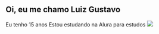 ## Oi, eu me chamo Luiz Gustavo
Eu tenho 15 anos
Estou estudando na Alura para estudos 
![](https://media1.tenor.com/m/CDPJS5Uetk0AAAAC/cat-pillow.gif)
